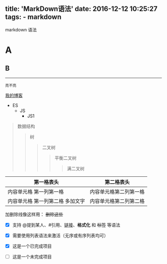 title: 'MarkDown语法'
date: 2016-12-12 10:25:27
tags:
    - markdown
---
markdown 语法
<!--more-->
A
====
B
--

--------
`亮不亮`

[我的博客](http://blog.csdn.net/guodongxiaren "悬停显示")
 * ES
     * JS
         * JS1

>数据结构
>>树
>>>二叉树
>>>>平衡二叉树
>>>>>满二叉树



第一格表头 | 第二格表头
--------- | -------------
内容单元格 第一列第一格 | 内容单元格第二列第一格
内容单元格 第一列第二格 多加文字 | 内容单元格第二列第二格

加删除线像这样用： ~~删除这些~~

- [x] 支持 @提到某人、#引用、[链接]()、**格式化** 和 <del>标签</del> 等语法
- [x] 需要使用列表语法来激活（无序或有序列表均可）
- [x] 这是一个已完成项目
- [ ] 这是一个未完成项目


